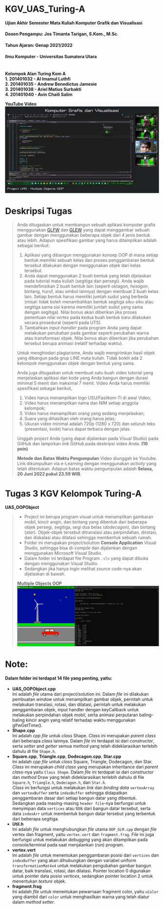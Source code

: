 # KGV_UAS_Turing-A
#### Ujian Akhir Semester Mata Kuliah Komputer Grafik dan Visualisasi
#### Dosen Pengampu: Jos Timanta Tarigan, S.Kom., M.Sc.
#### Tahun Ajaran: Genap 2021/2022
#### Ilmu Komputer - Universitas Sumatera Utara

# 
**Kelompok Alan Turing Kom A**  
**1. 201401032 - Al Imamul Luthfi**  
**2. 201401035 - Andrew Benedictus Jamesie**  
**3. 201401038 - Ariel Matius Surbakti**  
**4. 201401040 - Avin Chaili Salim**  

**YouTube Video**  
[![YouTube Video](screenshot/YouTube.png)](https://youtu.be/ksXUJGiT_Z4)

# 
# Deskripsi Tugas
> Anda ditugaskan untuk membangun sebuah aplikasi komputer grafis menggunakan [GLFW](https://www.glfw.org "Graphics Library Framework") dan [GLEW](http://glew.sourceforge.net "OpenGL Extension Wrangler Library") yang dapat menggambar sebuah gambar dengan menggunakan beberapa objek dari 4 jenis bentuk atau lebih. Adapun spesifikasi gambar yang harus ditampilkan adalah sebagai berikut:
> 1. Aplikasi yang dibangun menggunakan konsep OOP di mana setiap bentuk memiliki sebuah kelas dan proses penggambaran bentuk tersebut dilakukan dengan menggunakan objek dari kelas tersebut.
> 2. Anda dapat menggunakan 2 buah bentuk yang telah dijelaskan pada tutorial mata kuliah (segitiga dan persegi). Anda wajib mendefinisikan 2 buah bentuk lain (seperti oktagon, _hexagon_, bintang, huruf, atau simbol lainnya) dengan membuat 2 buah kelas lain. Setiap bentuk harus memiliki jumlah sudut yang berbeda (misal: tidak boleh menambahkan bentuk segitiga siku-siku atau segitiga sama sisi karena memiliki jumlah sudut yang sama dengan segitiga). Nilai bonus akan diberikan jika proses penentuan nilai _vertex_ pada kedua buah bentuk baru dilakukan secara prosedural (seperti pada UTS).
> 3. Tambahkan _input-handler_ pada program Anda yang dapat melakukan perubahan pada gambar seperti perubahan warna atau transformasi objek. Nilai bonus akan diberikan jika perubahan tersebut berupa animasi (relatif terhadap waktu).
> 
> Untuk menghindari plagiarisme, Anda wajib mengirimkan hasil objek yang dibangun pada grup LINE mata kuliah. Tidak boleh ada 2 kelompok menggunakan objek dengan bentuk yang sama.
> 
> Anda juga ditugaskan untuk membuat satu buah video tutorial yang menjelaskan aplikasi dan kode yang Anda bangun dengan durasi minimal 5 menit dan maksimal 7 menit. Video Anda harus memiliki spesifikasi sebagai berikut,
> 1. Video harus menampilkan logo USU/Fasilkom-TI di awal Video;
> 2. Video harus menampilkan nama dan NIM setiap anggota kelompok;
> 3. Video harus menampilkan orang yang sedang menjelaskan;
> 4. Suara yang dihasilkan oleh orang harus jelas;
> 5. Ukuran video minimal adalah 720p (1280 x 720) dan seluruh teks (presentasi, kode) harus dapat terbaca dengan jelas.
> 
> Unggah _project_ Anda (yang dapat dijalankan pada Visual Studio) pada GitHub dan lampirkan _link_ GitHub pada deskripsi video Anda. **(10 poin)**
> 
> **Metode dan Batas Waktu Pengumpulan**
> Video diunggah ke Youtube. Link dikumpulkan via e-Learning dengan menggunakan _activity_ yang telah ditentukan. Adapun batas waktu pengumpulan adalah **Selasa, 20 Juni 2022 pukul 23.59 WIB**.

# 
# Tugas 3 KGV Kelompok Turing-A
**UAS_OOPObject**
> - Project ini berupa program visual untuk menampilkan gambaran mobil, kincir angin, dan bintang yang dibentuk dari beberapa objek persegi, segitiga, segi dua belas (_dodecagon_), dan bintang (_star_). Objek-objek tersebut ditranslasi atau perpindahan, dirotasi, dan diskalasi atau dilatasi sehingga membentuk sebuah rumah.
> - Folder ini merupakan project/solution **Console Application** Visual Studio, sehingga bisa di-_compile_ dan dijalankan dengan menggunakan Microsoft Visual Studio.
> - Dalam folder ini terdapat file Program `.sln` yang dapat dibuka dengan menggunakan Visual Studio.
> - Sedangkan jika hanya ingin melihat _source code_-nya akan dijelaskan di bawah.
> 
> **Multiple Objects OOP**  
> ![Screenshot UAS KGV](screenshot/UAS_OOPObject.png)

# 
# Note:
#### Dalam folder ini terdapat 14 file yang penting, yaitu:
- **UAS_OOPObject.cpp**  
  Ini adalah _file_ utama dari project/solution ini. Dalam _file_ ini dilakukan pembuatan _window_ untuk menampilkan gambar objek, perintah untuk melakukan translasi, rotasi, dan dilatasi, perintah untuk melakukan penggambaran objek, input handler dengan keyCallback untuk melakukan perpindahan objek mobil, serta animasi perputaran baling-baling kincir angin yang relatif terhadap waktu menggunakan glfwGetTime().
- **Shape.cpp**  
  Ini adalah _cpp file_ untuk _class_ Shape. _Class_ ini merupakan _parent class_ dari beberapa _class_ lainnya. Dalam _file_ ini terdapat isi dari _constructor_, serta _setter_ and _getter_ semua _method_ yang telah dideklarasikan terlebih dahulu di file `Shape.h`.
- **Square.cpp**, **Triangle.cpp**, **Dodecagon.cpp**, **Star.cpp**  
  Ini adalah _cpp file_ untuk _class_ Square, Triangle, Dodecagon, dan Star. _Class_ ini merupakan _child class_ yang merupakan inheritance dari _parent class_-nya yaitu `Class Shape`. Dalam _file_ ini terdapat isi dari _constructor_ dan _method_ Draw yang telah dideklarasikan terlebih dahulu di file `Square.h`, `Triangle.h`, `Dodecagon.h`, dan `Star.h`.  
  _Class_ ini berfungsi untuk melakukan _link_ dan _binding data_ `vertexArray` dan `vertexBuffer` serta `indexBuffer` sehingga didapatkan penggambaran dasar dari setiap bangun datar yang dibentuk. Sedangkan pada masing-masing `header file`-nya berfungsi untuk menyimpan data `vertices` atau titik dari bangun datar tersebut, serta data `indexArr` untuk membentuk bangun datar tersebut yang terbentuk dari beberapa segitiga.
- **Util.h**  
  Ini adalah _file_ untuk menghubungkan _file_ utama `OOP_GLM.cpp` dengan _file_ vertex dan fragment, yaitu `vertex.vert` dan `fragment.frag`. _File_ ini juga berfungsi untuk melakukan _debugging_ yang akan ditampilkan pada console/terminal pada saat menjalankan (_run_) program.
- **vertex.vert**  
  Ini adalah _file_ untuk menentukan penggambaran posisi dari `vertices` dan `indexBuffer` yang akan dihubungkan dengan variabel uniform `transformationMat4x4` untuk melakukan pengubahan gambar bangun datar, baik translasi, rotasi, dan dilatasi. Pointer location 0 digunakan untuk pointer data posisi _vertices_, sedangkan pointer location 2 untuk menentukan _texture_ objek.
- **fragment.frag**  
  Ini adalah _file_ untuk menentukan pewarnaan fragment color, yaitu `uColor` yang diambil dari `color` untuk menghasilkan warna yang telah diatur dalam _method setter_.
